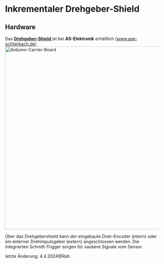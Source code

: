 # Inkrementaler Drehgeber-Shield
## Hardware
Das **<a href="https://ase-schlierbach.de/produkt/drehgeber-shield/" target="_blank"> Drehgeber-Shield </a>** ist bei **AS-Elektronik** erhältlich (www.ase-schlierbach.de).
<img src="https://github.com/feslehrer/FA205/assets/24614659/6fe745e1-f1b7-42bd-aa3e-b300a738bb4a" alt="Arduino-Carrier-Board" width="600">

Über das Drehgebershield kann der eingebaute Dreh-Encoder (intern) oder ein externer Drehimpulsgeber (extern) angeschlossen werden. Die integrierten Schmitt-Trigger sorgen für saubere Signale vom Sensor.

letzte Änderung:
4.4.2024@Rah
